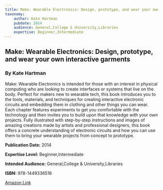 ```yaml
---
title: Make: Wearable Electronics: Design, prototype, and wear your own interactive garments
taxonomy:
	author: Kate Hartman
	pubdate: 2014
	audience: General,College & University,Libraries
	expertise: Beginner,Intermediate
---
```

## Make: Wearable Electronics: Design, prototype, and wear your own interactive garments
### By Kate Hartman
Make: Wearable Electronics is intended for those with an interest in physical computing who are looking to create interfaces or systems that live on the body. Perfect for makers new to wearable tech, this book introduces you to the tools, materials, and techniques for creating interactive electronic circuits and embedding them in clothing and other things you can wear.   Each chapter features experiments to get you comfortable with the technology and then invites you to build upon that knowledge with your own projects. Fully illustrated with step-by-step instructions and images of amazing creations made by artists and professional designers, this book offers a concrete understanding of electronic circuits and how you can use them to bring your wearable projects from concept to prototype.

**Publication Date:** 2014

**Expertise Level:** Beginner,Intermediate

**Intended Audience:** General,College & University,Libraries

**ISBN:** 978-1449336516

[Amazon Link](https://www.amazon.com/Make-Wearable-Electronics-prototype-interactive-ebook/dp/B00MNTH1H6)